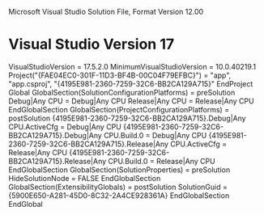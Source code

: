 Microsoft Visual Studio Solution File, Format Version 12.00
# Visual Studio Version 17
VisualStudioVersion = 17.5.2.0
MinimumVisualStudioVersion = 10.0.40219.1
Project("{FAE04EC0-301F-11D3-BF4B-00C04F79EFBC}") = "app", "app.csproj", "{4195E981-2360-7259-32C6-BB2CA129A715}"
EndProject
Global
	GlobalSection(SolutionConfigurationPlatforms) = preSolution
		Debug|Any CPU = Debug|Any CPU
		Release|Any CPU = Release|Any CPU
	EndGlobalSection
	GlobalSection(ProjectConfigurationPlatforms) = postSolution
		{4195E981-2360-7259-32C6-BB2CA129A715}.Debug|Any CPU.ActiveCfg = Debug|Any CPU
		{4195E981-2360-7259-32C6-BB2CA129A715}.Debug|Any CPU.Build.0 = Debug|Any CPU
		{4195E981-2360-7259-32C6-BB2CA129A715}.Release|Any CPU.ActiveCfg = Release|Any CPU
		{4195E981-2360-7259-32C6-BB2CA129A715}.Release|Any CPU.Build.0 = Release|Any CPU
	EndGlobalSection
	GlobalSection(SolutionProperties) = preSolution
		HideSolutionNode = FALSE
	EndGlobalSection
	GlobalSection(ExtensibilityGlobals) = postSolution
		SolutionGuid = {5900E650-A281-45D0-8C32-2A4CE928361A}
	EndGlobalSection
EndGlobal
